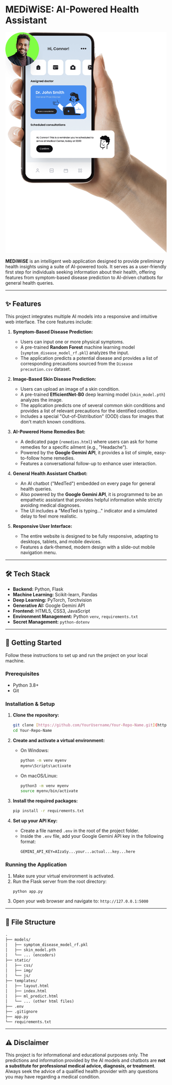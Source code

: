# MEDiWiSE: AI-Powered Health Assistant

![MEDiWiSE Homepage](static/img/hero-img.png)

**MEDiWiSE** is an intelligent web application designed to provide preliminary health insights using a suite of AI-powered tools. It serves as a user-friendly first step for individuals seeking information about their health, offering features from symptom-based disease prediction to AI-driven chatbots for general health queries.

---

## ✨ Features

This project integrates multiple AI models into a responsive and intuitive web interface. The core features include:

1.  **Symptom-Based Disease Prediction:**
    * Users can input one or more physical symptoms.
    * A pre-trained **Random Forest** machine learning model (`symptom_disease_model_rf.pkl`) analyzes the input.
    * The application predicts a potential disease and provides a list of corresponding precautions sourced from the `Disease precaution.csv` dataset.

2.  **Image-Based Skin Disease Prediction:**
    * Users can upload an image of a skin condition.
    * A pre-trained **EfficientNet-B0** deep learning model (`skin_model.pth`) analyzes the image.
    * The application predicts one of several common skin conditions and provides a list of relevant precautions for the identified condition.
    * Includes a special "Out-of-Distribution" (OOD) class for images that don't match known conditions.

3.  **AI-Powered Home Remedies Bot:**
    * A dedicated page (`remedies.html`) where users can ask for home remedies for a specific ailment (e.g., "Headache").
    * Powered by the **Google Gemini API**, it provides a list of simple, easy-to-follow home remedies.
    * Features a conversational follow-up to enhance user interaction.

4.  **General Health Assistant Chatbot:**
    * An AI chatbot ("MedTed") embedded on every page for general health queries.
    * Also powered by the **Google Gemini API**, it is programmed to be an empathetic assistant that provides helpful information while strictly avoiding medical diagnoses.
    * The UI includes a "MedTed is typing..." indicator and a simulated delay to feel more realistic.

5.  **Responsive User Interface:**
    * The entire website is designed to be fully responsive, adapting to desktops, tablets, and mobile devices.
    * Features a dark-themed, modern design with a slide-out mobile navigation menu.

---

## 🛠️ Tech Stack

* **Backend:** Python, Flask
* **Machine Learning:** Scikit-learn, Pandas
* **Deep Learning:** PyTorch, Torchvision
* **Generative AI:** Google Gemini API
* **Frontend:** HTML5, CSS3, JavaScript
* **Environment Management:** Python `venv`, `requirements.txt`
* **Secret Management:** `python-dotenv`

---

## 🚀 Getting Started

Follow these instructions to set up and run the project on your local machine.

### Prerequisites

* Python 3.8+
* Git

### Installation & Setup

1.  **Clone the repository:**
    ```bash
    git clone [https://github.com/YourUsername/Your-Repo-Name.git](https://github.com/YourUsername/Your-Repo-Name.git)
    cd Your-Repo-Name
    ```

2.  **Create and activate a virtual environment:**
    * On Windows:
        ```bash
        python -m venv myenv
        myenv\Scripts\activate
        ```
    * On macOS/Linux:
        ```bash
        python3 -m venv myenv
        source myenv/bin/activate
        ```

3.  **Install the required packages:**
    ```bash
    pip install -r requirements.txt
    ```

4.  **Set up your API Key:**
    * Create a file named `.env` in the root of the project folder.
    * Inside the `.env` file, add your Google Gemini API key in the following format:
        ```
        GEMINI_API_KEY=AIzaSy...your...actual...key...here
        ```

### Running the Application

1.  Make sure your virtual environment is activated.
2.  Run the Flask server from the root directory:
    ```bash
    python app.py
    ```
3.  Open your web browser and navigate to:
    `http://127.0.0.1:5000`

---

## 📁 File Structure

```
.
├── models/
│   ├── symptom_disease_model_rf.pkl
│   ├── skin_model.pth
│   └── ... (encoders)
├── static/
│   ├── css/
│   ├── img/
│   └── js/
├── templates/
│   ├── layout.html
│   ├── index.html
│   ├── ml_predict.html
│   └── ... (other html files)
├── .env
├── .gitignore
├── app.py
└── requirements.txt
```

---

## ⚠️ Disclaimer

This project is for informational and educational purposes only. The predictions and information provided by the AI models and chatbots are **not a substitute for professional medical advice, diagnosis, or treatment**. Always seek the advice of a qualified health provider with any questions you may have regarding a medical condition.
